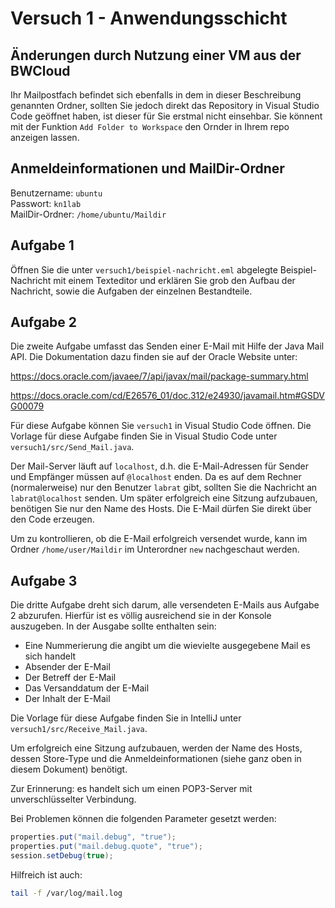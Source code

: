 # Versuch 1 - Anwendungsschicht

## Änderungen durch Nutzung einer VM aus der BWCloud
Ihr Mailpostfach befindet sich ebenfalls in dem in dieser Beschreibung genannten Ordner, sollten Sie jedoch direkt das Repository in Visual Studio Code geöffnet haben, ist dieser für Sie erstmal nicht einsehbar. Sie könnent mit der Funktion `Add Folder to Workspace` den Ornder in Ihrem repo anzeigen lassen.

## Anmeldeinformationen und MailDir-Ordner

Benutzername: `ubuntu`<br>
Passwort: `kn1lab`<br>
MailDir-Ordner: `/home/ubuntu/Maildir`

## Aufgabe 1

Öffnen Sie die unter `versuch1/beispiel-nachricht.eml` abgelegte Beispiel-Nachricht mit einem Texteditor und erklären Sie grob den Aufbau der Nachricht, sowie die Aufgaben der einzelnen Bestandteile.

## Aufgabe 2

Die zweite Aufgabe umfasst das Senden einer E-Mail mit Hilfe der Java Mail API. Die Dokumentation dazu finden sie auf der Oracle Website unter:

<https://docs.oracle.com/javaee/7/api/javax/mail/package-summary.html>

<https://docs.oracle.com/cd/E26576_01/doc.312/e24930/javamail.htm#GSDVG00079>

Für diese Aufgabe können Sie `versuch1` in Visual Studio Code öffnen. 
Die Vorlage für diese Aufgabe finden Sie in Visual Studio Code unter `versuch1/src/Send_Mail.java`.

Der Mail-Server läuft auf `localhost`, d.h. die E-Mail-Adressen für Sender und Empfänger müssen auf `@localhost` enden. Da es auf dem Rechner (normalerweise) nur den Benutzer `labrat` gibt, sollten Sie die Nachricht an `labrat@localhost` senden. Um später erfolgreich eine Sitzung aufzubauen, benötigen Sie nur den Name des Hosts. Die E-Mail dürfen Sie direkt über den Code erzeugen.

Um zu kontrollieren, ob die E-Mail erfolgreich versendet wurde, kann im Ordner `/home/user/Maildir` im Unterordner `new` nachgeschaut werden. 

## Aufgabe 3

Die dritte Aufgabe dreht sich darum, alle versendeten E-Mails aus Aufgabe 2 abzurufen. Hierfür ist es völlig ausreichend sie in der Konsole auszugeben. In der Ausgabe sollte enthalten sein:

* Eine Nummerierung die angibt um die wievielte ausgegebene Mail es sich handelt
* Absender der E-Mail
* Der Betreff der E-Mail
* Das Versanddatum der E-Mail
* Der Inhalt der E-Mail

Die Vorlage für diese Aufgabe finden Sie in IntelliJ unter `versuch1/src/Receive_Mail.java`.

Um erfolgreich eine Sitzung aufzubauen, werden der Name des Hosts, dessen Store-Type und die Anmeldeinformationen (siehe ganz oben in diesem Dokument) benötigt.

Zur Erinnerung: es handelt sich um einen POP3-Server mit unverschlüsselter Verbindung.

Bei Problemen können die folgenden Parameter gesetzt werden:

```java
properties.put("mail.debug", "true");
properties.put("mail.debug.quote", "true");
session.setDebug(true);
```

Hilfreich ist auch:

```bash
tail -f /var/log/mail.log
```
